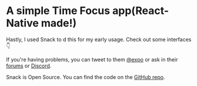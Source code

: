 # A simple Time Focus app(React-Native made!)

Hastly, I used Snack to d this for my early usage.
 Check out some interfaces 👇


If you're having problems, you can tweet to them [@expo](https://twitter.com/expo) or ask in their [forums](https://forums.expo.dev/c/expo-dev-tools/61) or [Discord](https://chat.expo.dev/).

Snack is Open Source. You can find the code on the [GitHub repo](https://github.com/expo/snack).
